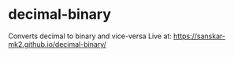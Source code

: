 # decimal-binary
Converts decimal to binary and vice-versa
Live at: https://sanskar-mk2.github.io/decimal-binary/
